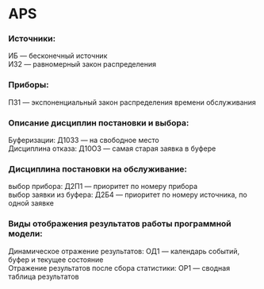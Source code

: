 # APS
### Источники: 
ИБ — бесконечный источник <br />
И32 — равномерный закон распределения

### Приборы: 
П31 — экспоненциальный закон распределения времени обслуживания

### Описание дисциплин постановки и выбора:
Буферизации: Д1033 — на свободное место <br />
Дисциплина отказа: Д10O3 — самая старая заявка в буфере <br />

### Дисциплина постановки на обслуживание: 
выбор прибора: Д2П1 — приоритет по номеру прибора <br />
выбор заявки из буфера: Д2Б4 — приоритет по номеру источника, по одной заявке <br />

### Виды отображения результатов работы программной модели:
Динамическое отражение результатов: ОД1 — календарь событий, буфер и текущее состояние <br />
Отражение результатов после сбора статистики: ОР1 — сводная таблица результатов <br />
